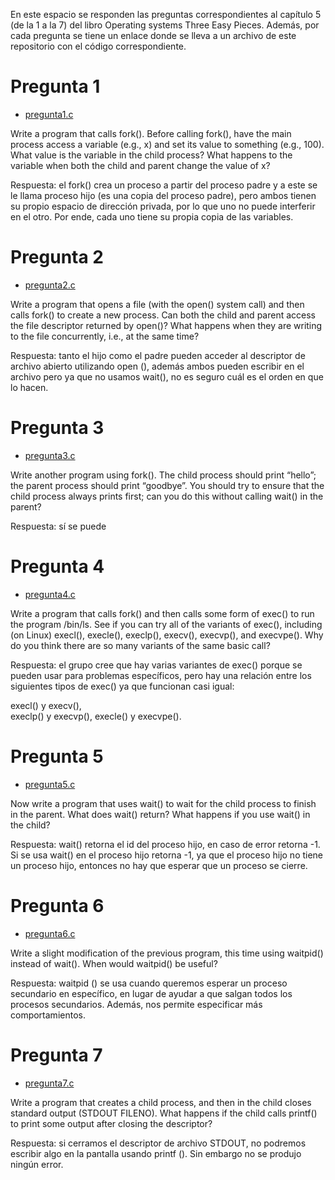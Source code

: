 En este espacio se responden las preguntas correspondientes al capítulo 5 (de la 1 a la 7) del libro Operating systems Three Easy Pieces. Además, por cada pregunta se tiene un enlace donde se lleva a un archivo de este repositorio con el código correspondiente.
 
 
 # Pregunta 1
 * [pregunta1.c](pregunta1.c)
 
Write a program that calls fork(). Before calling fork(), have the
main process access a variable (e.g., x) and set its value to something (e.g., 100). What value is the variable in the child process?
What happens to the variable when both the child and parent change
the value of x?

Respuesta: el fork() crea un proceso a partir del proceso padre y a este se le llama proceso hijo (es una copia del proceso padre), pero ambos tienen su propio espacio de dirección privada, por lo que uno no puede interferir en el otro. Por ende, cada uno tiene su propia copia de las variables.

 # Pregunta 2
 * [pregunta2.c](pregunta2.c)

Write a program that opens a file (with the open() system call)
and then calls fork() to create a new process. Can both the child
and parent access the file descriptor returned by open()? What
happens when they are writing to the file concurrently, i.e., at the
same time?

Respuesta: tanto el hijo como el padre pueden acceder al descriptor de archivo abierto utilizando open (), además ambos pueden escribir en el archivo pero ya que no usamos wait(), no es seguro cuál es el orden en que lo hacen.


 # Pregunta 3
 * [pregunta3.c](pregunta3.c)
 
 Write another program using fork(). The child process should
print “hello”; the parent process should print “goodbye”. You should
try to ensure that the child process always prints first; can you do
this without calling wait() in the parent?

Respuesta: sí se puede


 # Pregunta 4
 * [pregunta4.c](pregunta4.c)
 
  Write a program that calls fork() and then calls some form of
exec() to run the program /bin/ls. See if you can try all of the
variants of exec(), including (on Linux) execl(), execle(),
execlp(), execv(), execvp(), and execvpe(). Why do
you think there are so many variants of the same basic call?

Respuesta: el grupo cree que hay varias variantes de exec() porque se pueden usar para problemas específicos, pero hay una relación entre los siguientes tipos de exec() ya que funcionan casi igual:

  execl() y execv(),  
  execlp() y execvp(), 
  execle() y execvpe().


# Pregunta 5
* [pregunta5.c](pregunta5.c)

 Now write a program that uses wait() to wait for the child process
to finish in the parent. What does wait() return? What happens if
you use wait() in the child?

Respuesta: wait() retorna el id del proceso hijo, en caso de error retorna -1. Si se usa wait() en el proceso hijo retorna -1, ya que el proceso hijo no tiene un proceso hijo, entonces no hay que esperar que un proceso se cierre.


# Pregunta 6
* [pregunta6.c](pregunta6.c)

 Write a slight modification of the previous program, this time using waitpid() instead of wait(). When would waitpid() be
useful?

Respuesta: waitpid () se usa cuando queremos esperar un proceso secundario en específico, en lugar de ayudar a que salgan todos los procesos secundarios. Además, nos permite especificar más comportamientos.



# Pregunta 7
* [pregunta7.c](pregunta7.c)

Write a program that creates a child process, and then in the child
closes standard output (STDOUT FILENO). What happens if the child
calls printf() to print some output after closing the descriptor?

Respuesta: si cerramos el descriptor de archivo STDOUT, no podremos escribir algo en la pantalla usando printf (). Sin embargo no se produjo ningún error.

 
 
